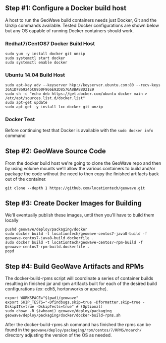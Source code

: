 ## Step #1: Configure a Docker build host

A host to run the GeoWave build containers needs just Docker, Git and the Unzip commands available. Tested Docker
configurations are shown below but any OS capable of running Docker containers should work.

### Redhat7/CentOS7 Docker Build Host

```
sudo yum -y install docker git unzip
sudo systemctl start docker
sudo systemctl enable docker
```

### Ubuntu 14.04 Build Host
```
sudo apt-key adv --keyserver hkp://keyserver.ubuntu.com:80 --recv-keys 36A1D7869245C8950F966E92D8576A8BA88D21E9
sudo sh -c "echo deb https://get.docker.com/ubuntu docker main > /etc/apt/sources.list.d/docker.list"
sudo apt-get update
sudo apt-get -y install lxc-docker git unzip
```

### Docker Test

Before continuing test that Docker is available with the `sudo docker info` command

## Step #2: GeoWave Source Code

From the docker build host we're going to clone the GeoWave repo and then by using volume mounts 
we'll allow the various containers to build and/or package the code without the need to then copy 
the finished artifacts back out of the container.

```
git clone --depth 1 https://github.com/locationtech/geowave.git
```

## Step #3: Create Docker Images for Building

We'll eventually publish these images, until then you'll have to build them locally

```
pushd geowave/deploy/packaging/docker
sudo docker build -t locationtech/geowave-centos7-java8-build -f geowave-centos7-java8-build.dockerfile .   
sudo docker build -t locationtech/geowave-centos7-rpm-build -f geowave-centos7-rpm-build.dockerfile .
popd
```

## Step #4: Build GeoWave Artifacts and RPMs

The docker-build-rpms script will coordinate a series of container builds resulting in finished jar and rpm artifacts
built for each of the desired build configurations (ex: cdh5, hortonworks or apache).

```
export WORKSPACE="$(pwd)/geowave"
export SKIP_TESTS="-Dfindbugs.skip=true -Dformatter.skip=true -DskipITs=true -DskipTests=true" # (Optional)
sudo chown -R $(whoami) geowave/deploy/packaging
geowave/deploy/packaging/docker/docker-build-rpms.sh
```

After the docker-build-rpms.sh command has finished the rpms can be found in the 
`geowave/deploy/packaging/rpm/centos/7/RPMS/noarch/` directory adjusting the version of the OS as needed.
